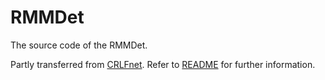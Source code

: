 # RMMDet

The source code of the RMMDet.

Partly transferred from [CRLFnet](https://github.com/OrangeSodahub/CRLFnet.git). Refer to [README](https://github.com/OrangeSodahub/CRLFnet/blob/master/README.md) for further information.


